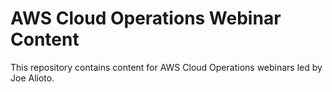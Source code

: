 # AWS Cloud Operations Webinar Content

This repository contains content for AWS Cloud Operations webinars led by Joe Alioto.